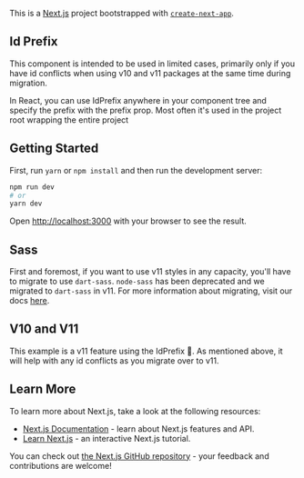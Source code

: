 This is a [Next.js](https://nextjs.org/) project bootstrapped with
[`create-next-app`](https://github.com/vercel/next.js/tree/canary/packages/create-next-app).

## Id Prefix

This component is intended to be used in limited cases, primarily only if you
have id conflicts when using v10 and v11 packages at the same time during
migration.

In React, you can use IdPrefix anywhere in your component tree and specify the
prefix with the prefix prop. Most often it's used in the project root wrapping
the entire project

## Getting Started

First, run `yarn` or `npm install` and then run the development server:

```bash
npm run dev
# or
yarn dev
```

Open [http://localhost:3000](http://localhost:3000) with your browser to see the
result.

## Sass

First and foremost, if you want to use v11 styles in any capacity, you'll have
to migrate to use `dart-sass`. `node-sass` has been deprecated and we migrated
to `dart-sass` in v11. For more information about migrating, visit our docs
[here](https://github.com/carbon-design-system/carbon/blob/main/docs/migration/v11.md#changing-from-node-sass-to-sass).

## V10 and V11

This example is a v11 feature using the IdPrefix 🎉. As mentioned above, it will
help with any id conflicts as you migrate over to v11.

## Learn More

To learn more about Next.js, take a look at the following resources:

- [Next.js Documentation](https://nextjs.org/docs) - learn about Next.js
  features and API.
- [Learn Next.js](https://nextjs.org/learn) - an interactive Next.js tutorial.

You can check out
[the Next.js GitHub repository](https://github.com/vercel/next.js/) - your
feedback and contributions are welcome!

